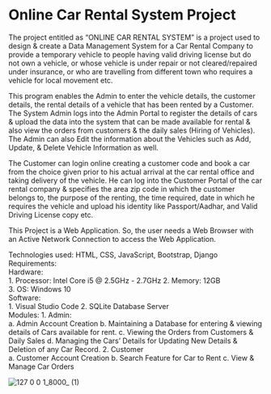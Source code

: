 # Online Car Rental System Project

The project entitled as “ONLINE CAR RENTAL SYSTEM” is a project used to design & create a Data Management System for a Car Rental Company to provide a temporary vehicle to people having valid driving license but do not own a vehicle, or whose vehicle is under repair or not cleared/repaired under insurance, or who are travelling from different town who requires a vehicle for local movement etc.

This program enables the Admin to enter the vehicle details, the customer details, the rental details of a vehicle that has been rented by a Customer. The System Admin logs into the Admin Portal to register the details of cars & upload the data into the system that can be made available for rental & also view the orders from customers & the daily sales (Hiring of Vehicles). The Admin can also Edit the information about the Vehicles such as Add, Update, & Delete Vehicle Information as well.

The Customer can login online creating a customer code and book a car from the choice given prior to his actual arrival at the car rental office and taking delivery of the vehicle. He can log into the Customer Portal of the car rental company & specifies the area zip code in which the customer belongs to, the purpose of the renting, the time required, date in which he requires the vehicle and upload his identity like Passport/Aadhar, and Valid Driving License copy etc.

This Project is a Web Application. So, the user needs a Web Browser with an Active Network Connection to access the Web Application.  

Technologies used: HTML, CSS, JavaScript, Bootstrap, Django 
Requirements:  
     Hardware:  
              1.	Processor: Intel Core i5 @ 2.5GHz - 2.7GHz 
              2.	Memory: 12GB  
              3.	OS: Windows 10  
     Software:  
              1.	Visual Studio Code 
              2.	SQLite Database Server  
Modules: 
        1.	Admin:  
                a.	Admin Account Creation 
                b.	Maintaining a Database for entering & viewing details of Cars available for rent. 
                c.	Viewing the Orders from Customers & Daily Sales 
                d.	Managing the Cars’ Details for Updating New Details & Deletion of any Car Record. 
        2.	Customer  
                a.	Customer Account Creation 
                b.	Search Feature for Car to Rent 
                c.	View & Manage Car Orders


![127 0 0 1_8000_ (1)](https://user-images.githubusercontent.com/26377100/187922324-4c9168c9-8294-4ea1-a1c7-1f00280507d5.jpg)
